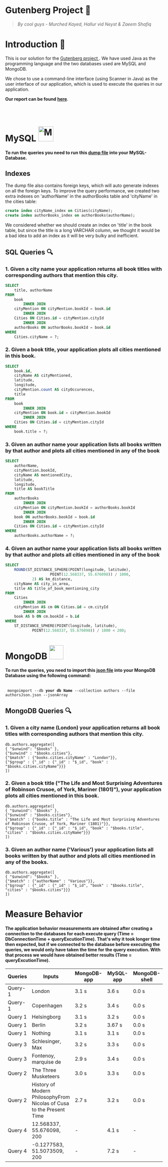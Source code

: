 # Gutenberg Project <g-emoji class="g-emoji" alias="book" fallback-src="https://github.githubassets.com/images/icons/emoji/unicode/1f4d6.png">📖</g-emoji>

> _By cool guys - Murched Kayed, Hallur vid Neyst & Zaeem Shafiq_

<h1>Introduction <g-emoji class="g-emoji" alias="memo" fallback-src="https://github.githubassets.com/images/icons/emoji/unicode/1f4dd.png">📝</g-emoji></h1>

<p>This is our solution for the <a href="https://github.com/datsoftlyngby/soft2019spring-databases/tree/master/Exam"> Gutenberg project </a>. We have used Java as the programming language and the two databases used are MySQL and MongoDB.
</p>
<p>We chose to use a command-line interface (using Scanner in Java) as the user interface of our application, which is used to execute the queries in our application.</p>

<Strong>Our report can be found <a href="https://github.com/Hallur20/GutenbergDatabaseExamProject/blob/master/Gutenberg%20rapport.pdf">here</a></strong>.

<h1>MySQL <img src="http://icons.iconarchive.com/icons/papirus-team/papirus-apps/48/mysql-workbench-icon.png" style="margin-top:40px;" title="Mysql-workbench" alt="Mysql-workbench icon" width="48" height="48"></h1>

<h4>To run the queries you need to run this <a href="https://github.com/Hallur20/GutenbergDatabaseExamProject/blob/master/Dump20190530.sql">dump file</a> into your MySQL-Database.</h4>

<h2>Indexes</h2>

<p>The dump file also contains foreign keys, which will auto generate indexes on all the foreign keys.
To improve the query performance, we created two extra indexes on 'authorName' in the authorBooks table and 'cityName' in the cities table:
</p>

```sql
create index cityName_index on Cities(cityName);
create index authorBooks_index on authorBooks(authorName);
```

<p>We considered whether we should create an index on 'title' in the book table, but since the title is a long VARCHAR column, we thought it would be a bad idea to add an index as it will be very bulky and inefficient.</p>

<h2>SQL Queries <g-emoji class="g-emoji" alias="mag" fallback-src="https://github.githubassets.com/images/icons/emoji/unicode/1f50d.png">🔍</g-emoji></h2>

<h3>1. Given a city name your application returns all book titles with corresponding authors that mention this city.</h3>

```sql
SELECT 
    title, authorName
FROM
    book
        INNER JOIN
    cityMention ON cityMention.bookId = book.id
        INNER JOIN
    Cities ON Cities.id = cityMention.cityId
        INNER JOIN
    authorBooks ON authorBooks.bookId = book.id
WHERE
    Cities.cityName = ?;
```
<h3>2. Given a book title, your application plots all cities mentioned in this book.</h3>

```sql
SELECT 
    book.id,
    cityName AS cityMentioned,
    latitude,
    longitude,
    cityMention.count AS cityOccurences,
    title
FROM
    book
        INNER JOIN
    cityMention ON book.id = cityMention.bookId
        INNER JOIN
    Cities ON Cities.id = cityMention.cityId
WHERE
    book.title = ?;
```

<h3>3. Given an author name your application lists all books written by that author and plots all cities mentioned in any of the book</h3>

```sql
SELECT 
    authorName,
    cityMention.bookId,
    cityName AS mentionedCity,
    latitude,
    longitude,
    title AS bookTitle
FROM
    authorBooks
        INNER JOIN
    cityMention ON cityMention.bookId = authorBooks.bookId
        INNER JOIN
    book ON authorBooks.bookId = book.id
        INNER JOIN
    Cities ON Cities.id = cityMention.cityId
WHERE
    authorBooks.authorName = ?;
```
<h3>4. Given an author name your application lists all books written by that author and plots all cities mentioned in any of the book</h3>

```sql
SELECT 
    ROUND(ST_DISTANCE_SPHERE(POINT(longitude, latitude),
                    POINT(12.568337, 55.676098)) / 1000,
            2) AS km_distance,
    cityName AS city_in_area,
    title AS title_of_book_mentioning_city
FROM
    Cities
        INNER JOIN
    cityMention AS cm ON Cities.id = cm.cityId
        INNER JOIN
    book AS b ON cm.bookId = b.id
WHERE
    ST_DISTANCE_SPHERE(POINT(longitude, latitude),
            POINT(12.568337, 55.676098)) / 1000 < 200;
```

<h1>MongoDB <img style="-webkit-user-select: none;" src="https://sitejerk.com/images/mongodb-png-10.png" width="45" height="45"></h1>

<h4>To run the queries, you need to import this <a href="https://github.com/Hallur20/GutenbergDatabaseExamProject/blob/master/authorsJson.json">json file</a> into your MongoDB Database using the following command:</h4>

<code>
 mongoimport --db <strong>your db Name</strong> --collection authors --file authorsJson.json --jsonArray
</code>

<h2>MongoDB Queries <g-emoji class="g-emoji" alias="mag" fallback-src="https://github.githubassets.com/images/icons/emoji/unicode/1f50d.png">🔍</g-emoji></h2>

<h3>1. Given a city name (London) your application returns all book titles with corresponding authors that mention this city.</h3>

```mongo
db.authors.aggregate([
{ "$unwind": "$books" },
{"$unwind" : "$books.cities"},
{"$match" : {"books.cities.cityName" : "London"}},
{"$group" : {"_id" : {"_id" : "$_id", "book" : "$books.cities.cityName"}}}
])
```

<h3>2. Given a book title ("The Life and Most Surprising Adventures of Robinson Crusoe, of York, Mariner (1801)"), your application plots all cities mentioned in this book.</h3>

```mongo
db.authors.aggregate([
{ "$unwind": "$books" },
{"$unwind" : "$books.cities"},
{"$match" : {"books.title" : "The Life and Most Surprising Adventures of Robinson Crusoe, of York, Mariner (1801)"}},
{"$group" : {"_id" : {"_id" : "$_id", "book" : "$books.title", "cities" : "$books.cities.cityName"}}}
])
```

<h3>3. Given an author name ('Various') your application lists all books written by that author and plots all cities mentioned in any of the books.</h3>

```mongo
db.authors.aggregate([
{ "$unwind": "$books" },
{"$match" : {"authorName" : "Various"}},
{"$group" : {"_id" : {"_id" : "$_id", "book" : "$books.title", "cities" : "$books.cities"}}}
])
```
<h1>Measure Behavior</h1>
<h4>The application behavior measurements are obtained after creating a connection to the databases for each execute query (Time = DbConnectionTime + queryExcutionTime). That's why it took longer time then expected, but if we connected to the database before executing the queries, we would only have taken the time for the query execution. With that process we would have obtained better results (Time =  queryExcutionTime).</h4>
 
<table>
<thead>
<tr>
<th>Queries</th>
<th>Inputs</th>
<th>MongoDB-app</th>
<th>MySQL-app</th>
<th>MongoDB-shell</th>
<th>MySQL-shell</th>
</tr>
</thead>
<tbody>
<tr>
<td>Query-1</td>
<td>London</td>
<td>3.1 s</td>
<td>3.6 s</td>
<td>0.0 s</td>
<td>0.016 s</td>
</tr>
<tr>
<td>Query-1</td>
<td>Copenhagen</td>
<td>3.2 s</td>
<td>3.4 s</td>
<td>0.0 s</td>
<td>0.0 s</td>
</tr>
<tr>
<td>Query 1</td>
<td>Helsingborg</td>
<td>3.1 s</td>
<td>3.2 s</td>
<td>0.0 s</td>
<td>0.0 s</td>
</tr>
<tr>
<td>Query 1</td>
<td>Berlin</td>
<td>3.2 s</td>
<td>3.67 s</td>
<td>0.0 s</td>
<td>0.0 s</td>
</tr>
<tr>
<td>Query 1</td>
<td>Nothing</td>
<td>3.1 s</td>
<td>3.1 s</td>
<td>0.0 s</td>
<td>0.0 s</td>
</tr>
<tr>
<td>Query 3</td>
<td>Schlesinger, Max</td>
<td>3.2 s</td>
<td>3.3 s</td>
<td>0.0 s</td>
<td>0.0 s</td>
</tr>
<tr>
<td>Query 3</td>
<td>Fontenoy, marquise de</td>
<td>2.9 s</td>
<td>3.4 s</td>
<td>0.0 s</td>
<td>0.0 s</td>
</tr>

<tr>
<td>Query 2</td>
<td>The Three Musketeers</td>
<td>3.0 s</td>
<td>3.3 s</td>
<td>0.0 s</td>
<td>0.0 s</td>
</tr>
<tr>
<td>Query 2</td>
<td>History of Modern PhilosophyFrom Nicolas of Cusa to the Present Time</td>
<td>2.7 s</td>
<td>3.2 s</td>
<td>0.0 s</td>
<td>0.0 s</td>
</tr>

<tr>
<td>Query 4</td>
<td>12.568337, 55.676098, 200</td>
<td>-</td>
<td>4.1 s</td>
<td>-</td>
<td>0.0593 s</td>
</tr>
<tr>
<td>Query 4</td>
<td>-0.1277583, 51.5073509, 200</td>
<td>-</td>
<td>7.2 s</td>
<td>-</td>
<td>0.078 s</td>
</tr>
</tbody>
</table>

